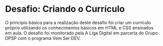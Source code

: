 # Desafio: Criando o Currículo

O principio básico para a realização deste desafio foi criar um currículo próprio utilizando os conhecimentos básicos em HTML e CSS ensinados em aula. O desafio foi monitorado pela A Liga Digital em parceria do Grupo DPSP com o programa Vem Ser DEV.